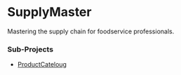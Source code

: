 # SupplyMaster

Mastering the supply chain for foodservice professionals.

### Sub-Projects
- [ProductCateloug](https://github.com/tharuka-amaraweera/ProductCateloug)
